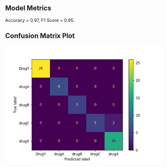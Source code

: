 ## Model Metrics

Accuracy = 0.97, F1 Score = 0.95.
## Confusion Matrix Plot
![Confusion Matrix](./Results/model_results.png)
